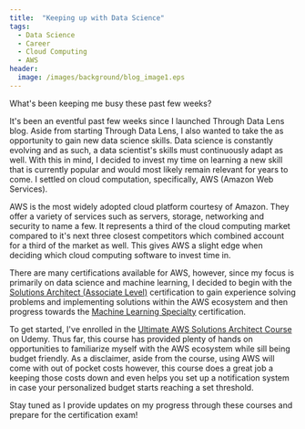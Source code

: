 ```yaml
---
title:  "Keeping up with Data Science"
tags:
  - Data Science
  - Career
  - Cloud Computing
  - AWS
header: 
  image: /images/background/blog_image1.eps
---
```


What's been keeping me busy these past few weeks?

It's been an eventful past few weeks since I launched Through Data Lens blog. Aside from starting Through Data Lens, I also wanted to take the as opportunity to gain new data science skills. Data science is constantly evolving and as such, a data scientist's skills must continuously adapt as well. With this in mind, I decided to invest my time on learning a new skill that is currently popular and would most likely remain relevant for years to come. I settled on cloud computation, specifically, AWS (Amazon Web Services).

AWS is the most widely adopted cloud platform courtesy of Amazon. They offer a variety of services such as servers, storage, networking and security to name a few. It represents a third of the cloud computing market compared to it's next three closest competitors which combined account for a third of the market as well. This gives AWS a slight edge when deciding which cloud computing software to invest time in.  

There are many certifications available for AWS, however, since my focus is primarily on data science and machine learning, I decided to begin with the [Solutions Architect (Associate Level)](https://aws.amazon.com/certification/certified-solutions-architect-associate/) certification to gain experience solving problems and implementing solutions within the AWS ecosystem and then progress towards the [Machine Learning Specialty](https://aws.amazon.com/machine-learning/) certification.

To get started, I've enrolled in the [Ultimate AWS Solutions Architect Course](https://www.udemy.com/course/aws-certified-solutions-architect-associate-saa-c02/) on Udemy. Thus far, this course has provided plenty of hands on opportunities to familiarize myself with the AWS ecosystem while sill being budget friendly. As a disclaimer, aside from the course, using AWS will come with out of pocket costs however, this course does a great job a keeping those costs down and even helps you set up a notification system in case your personalized budget starts reaching a set threshold.

Stay tuned as I provide updates on my progress through these courses and prepare for the certification exam!
